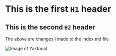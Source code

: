 # This is the first `H1` header

## This is the second `H2` header

The above are changes I made to the index.md file

![Image of Yaktocat](https://octodex.github.com/images/yaktocat.png)
